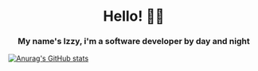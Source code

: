 <h1 align="center"><strong>Hello! 👋🏾</strong></h1>

<h3 align="center">My name's Izzy, i'm a software developer by day and night </h3>

[![Anurag's GitHub stats](https://github-readme-stats.vercel.app/api?username=izzydotexe)](https://github.com/anuraghazra/github-readme-stats)
